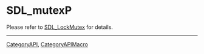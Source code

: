 # SDL_mutexP

Please refer to [SDL_LockMutex](SDL_LockMutex) for details.

----
[CategoryAPI](CategoryAPI), [CategoryAPIMacro](CategoryAPIMacro)

